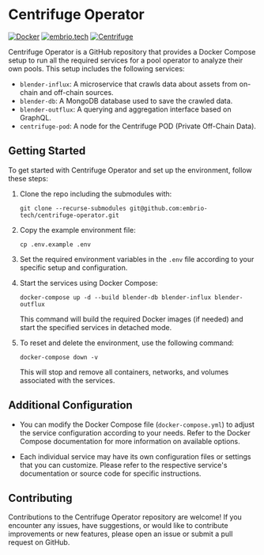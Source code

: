 # Centrifuge Operator

[![Docker](https://img.shields.io/static/v1?label=shipped+with&message=Docker&color=287cf9)](https://www.docker.com/)
[![embrio.tech](https://img.shields.io/static/v1?label=by&message=EMBRIO.tech&color=24ae5f)](https://embrio.tech)
[![Centrifuge](https://img.shields.io/static/v1?label=for&message=Centrifuge&color=2762ff)](https://centrifuge.io/)

Centrifuge Operator is a GitHub repository that provides a Docker Compose setup to run all the required services for a pool operator to analyze their own pools. This setup includes the following services:

- `blender-influx`: A microservice that crawls data about assets from on-chain and off-chain sources.
- `blender-db`: A MongoDB database used to save the crawled data.
- `blender-outflux`: A querying and aggregation interface based on GraphQL.
- `centrifuge-pod`: A node for the Centrifuge POD (Private Off-Chain Data).

## Getting Started

To get started with Centrifuge Operator and set up the environment, follow these steps:

1. Clone the repo including the submodules with:
    ```
    git clone --recurse-submodules git@github.com:embrio-tech/centrifuge-operator.git
    ```

1. Copy the example environment file:
    ```
    cp .env.example .env
    ```

1. Set the required environment variables in the `.env` file according to your specific setup and configuration.

1. Start the services using Docker Compose:
    ```
    docker-compose up -d --build blender-db blender-influx blender-outflux
    ```

    This command will build the required Docker images (if needed) and start the specified services in detached mode.

1. To reset and delete the environment, use the following command:
    ```
    docker-compose down -v
    ```
    
    This will stop and remove all containers, networks, and volumes associated with the services.

## Additional Configuration

- You can modify the Docker Compose file (`docker-compose.yml`) to adjust the service configuration according to your needs. Refer to the Docker Compose documentation for more information on available options.

- Each individual service may have its own configuration files or settings that you can customize. Please refer to the respective service's documentation or source code for specific instructions.

## Contributing

Contributions to the Centrifuge Operator repository are welcome! If you encounter any issues, have suggestions, or would like to contribute improvements or new features, please open an issue or submit a pull request on GitHub.




